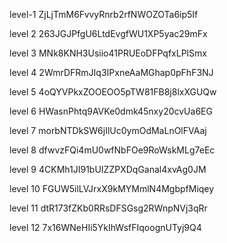 
level-1 ZjLjTmM6FvvyRnrb2rfNWOZOTa6ip5If

level 2 263JGJPfgU6LtdEvgfWU1XP5yac29mFx

level 3 MNk8KNH3Usiio41PRUEoDFPqfxLPlSmx

level 4 2WmrDFRmJIq3IPxneAaMGhap0pFhF3NJ

level 5
4oQYVPkxZOOEOO5pTW81FB8j8lxXGUQw

level 6
HWasnPhtq9AVKe0dmk45nxy20cvUa6EG

level 7
morbNTDkSW6jIlUc0ymOdMaLnOlFVAaj

level 8
 dfwvzFQi4mU0wfNbFOe9RoWskMLg7eEc

level 9
4CKMh1JI91bUIZZPXDqGanal4xvAg0JM

level 10
FGUW5ilLVJrxX9kMYMmlN4MgbpfMiqey

level 11
dtR173fZKb0RRsDFSGsg2RWnpNVj3qRr

level 12
7x16WNeHIi5YkIhWsfFIqoognUTyj9Q4











